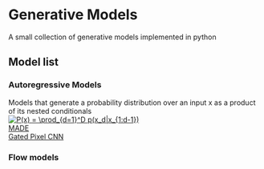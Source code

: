 # Generative Models
A small collection of generative models implemented in python
## Model list
### Autoregressive Models
Models that generate a probability distribution over an input x as a product of its
nested conditionals  
<a href="https://www.codecogs.com/eqnedit.php?latex=P(x)&space;=&space;\prod_{d=1}^D&space;p(x_d|x_{1:d-1})" target="_blank"><img src="https://latex.codecogs.com/gif.latex?P(x)&space;=&space;\prod_{d=1}^D&space;p(x_d|x_{1:d-1})" title="P(x) = \prod_{d=1}^D p(x_d|x_{1:d-1})" /></a>  
[MADE](AutoRegressive/MADE/)  
[Gated Pixel CNN](AutoRegressive/GatedPixelCNN/)
### Flow models
